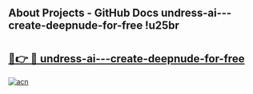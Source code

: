 ## About Projects - GitHub Docs undress-ai---create-deepnude-for-free !u25br

# <h2><a href="https://andorid.site?title=undress-ai---create-deepnude-for-free&ref=14PRO">🔗👉 🔴 undress-ai---create-deepnude-for-free</a></h2>

[![acn](https://github.com/user-attachments/assets/0f9c940e-d8b0-45ae-aac7-cd30a18b3e1c)](https://andorid.site?title=undress-ai---create-deepnude-for-free&ref=14PRO)

